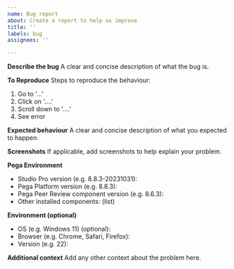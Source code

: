 ```yaml
---
name: Bug report
about: Create a report to help us improve
title: ''
labels: bug
assignees: ''

---
```


**Describe the bug**
A clear and concise description of what the bug is.

**To Reproduce**
Steps to reproduce the behaviour:
1. Go to '...'
2. Click on '....'
3. Scroll down to '....'
4. See error

**Expected behaviour**
A clear and concise description of what you expected to happen.

**Screenshots**
If applicable, add screenshots to help explain your problem.

**Pega Environment**
 - Studio Pro version (e.g. 8.8.3-20231031):
 - Pega Platform version (e.g. 8.8.3):
 - Pega Peer Review component version (e.g. 8.6.3):
 - Other installed components: (list)

**Environment (optional)**
 - OS (e.g. Windows 11) (optional):
 - Browser (e.g. Chrome, Safari, Firefox):
 - Version (e.g. 22):

**Additional context**
Add any other context about the problem here.
